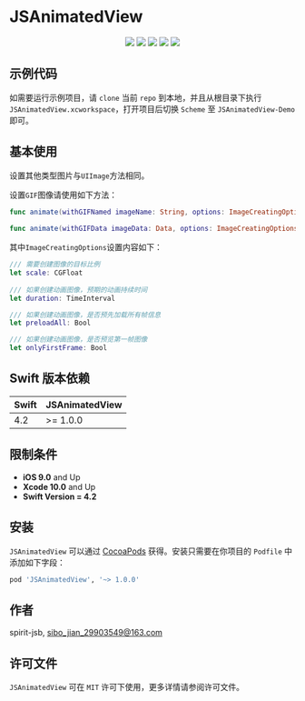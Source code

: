# JSAnimatedView

<p align="center">
<a href="https://github.com/apple/swift"><img src="https://img.shields.io/badge/language-swift-red.svg"></a>
<a href="https://github.com/apple/swift"><img src="https://img.shields.io/badge/swift%20version-4.2-orange.svg"></a>
<a href="https://github.com/spirit-jsb/JSAnimatedView/"><img src="https://img.shields.io/cocoapods/v/JSAnimatedView.svg?style=flat"></a>
<a href="https://github.com/spirit-jsb/JSAnimatedView/blob/master/LICENSE"><img src="https://img.shields.io/cocoapods/l/JSAnimatedView.svg?style=flat"></a>
<a href="https://cocoapods.org/pods/JSAnimatedView"><img src="https://img.shields.io/cocoapods/p/JSAnimatedView.svg?style=flat"></a>
</p>

## 示例代码

如需要运行示例项目，请 `clone` 当前 `repo` 到本地，并且从根目录下执行 `JSAnimatedView.xcworkspace`，打开项目后切换 `Scheme` 至 `JSAnimatedView-Demo` 即可。

## 基本使用

设置其他类型图片与`UIImage`方法相同。

设置`GIF`图像请使用如下方法：

```swift
func animate(withGIFNamed imageName: String, options: ImageCreatingOptions? = nil)
    
func animate(withGIFData imageData: Data, options: ImageCreatingOptions? = nil)
```

其中`ImageCreatingOptions`设置内容如下：

```swift
/// 需要创建图像的目标比例
let scale: CGFloat
    
/// 如果创建动画图像，预期的动画持续时间
let duration: TimeInterval

/// 如果创建动画图像，是否预先加载所有帧信息
let preloadAll: Bool

/// 如果创建动画图像，是否预览第一帧图像
let onlyFirstFrame: Bool
```

## Swift 版本依赖
| Swift | JSAnimatedView |
| ------| ---------------|
| 4.2   | >= 1.0.0       |

## 限制条件
* **iOS 9.0** and Up
* **Xcode 10.0** and Up
* **Swift Version = 4.2**

## 安装

`JSAnimatedView` 可以通过 [CocoaPods](https://cocoapods.org) 获得。安装只需要在你项目的 `Podfile` 中添加如下字段：

```ruby
pod 'JSAnimatedView', '~> 1.0.0'
```

## 作者

spirit-jsb, sibo_jian_29903549@163.com

## 许可文件

`JSAnimatedView` 可在 `MIT` 许可下使用，更多详情请参阅许可文件。